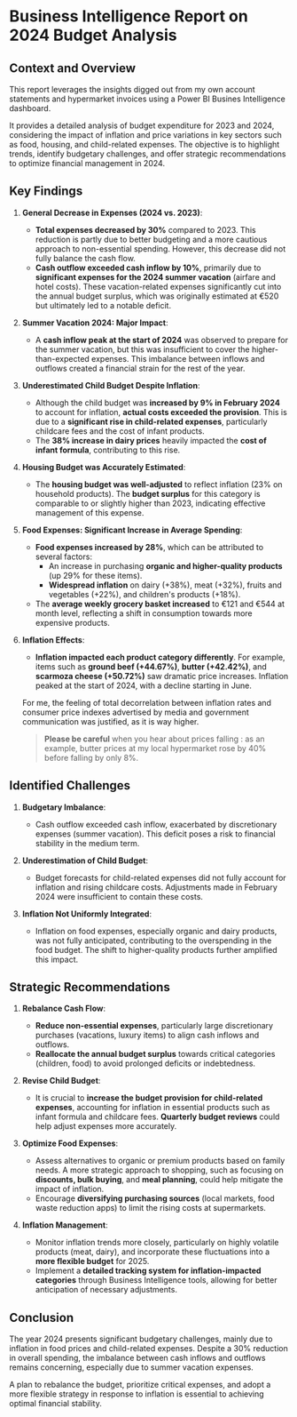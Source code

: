 # Business Intelligence Report on 2024 Budget Analysis

## Context and Overview
This report leverages the insights digged out from my own account statements and hypermarket invoices using a Power BI Busines Intelligence dashboard.

It provides a detailed analysis of budget expenditure for 2023 and 2024, considering the impact of inflation and price variations in key sectors such as food, housing, and child-related expenses. The objective is to highlight trends, identify budgetary challenges, and offer strategic recommendations to optimize financial management in 2024.

## Key Findings

1. **General Decrease in Expenses (2024 vs. 2023)**:
   - **Total expenses decreased by 30%** compared to 2023. This reduction is partly due to better budgeting and a more cautious approach to non-essential spending. However, this decrease did not fully balance the cash flow.
   - **Cash outflow exceeded cash inflow by 10%**, primarily due to **significant expenses for the 2024 summer vacation** (airfare and hotel costs). These vacation-related expenses significantly cut into the annual budget surplus, which was originally estimated at €520 but ultimately led to a notable deficit.

2. **Summer Vacation 2024: Major Impact**:
   - A **cash inflow peak at the start of 2024** was observed to prepare for the summer vacation, but this was insufficient to cover the higher-than-expected expenses. This imbalance between inflows and outflows created a financial strain for the rest of the year.

3. **Underestimated Child Budget Despite Inflation**:
   - Although the child budget was **increased by 9% in February 2024** to account for inflation, **actual costs exceeded the provision**. This is due to a **significant rise in child-related expenses**, particularly childcare fees and the cost of infant products.
   - The **38% increase in dairy prices** heavily impacted the **cost of infant formula**, contributing to this rise.

4. **Housing Budget was Accurately Estimated**:
   - The **housing budget was well-adjusted** to reflect inflation (23% on household products). The **budget surplus** for this category is comparable to or slightly higher than 2023, indicating effective management of this expense.

5. **Food Expenses: Significant Increase in Average Spending**:
   - **Food expenses increased by 28%**, which can be attributed to several factors:
     - An increase in purchasing **organic and higher-quality products** (up 29% for these items).
     - **Widespread inflation** on dairy (+38%), meat (+32%), fruits and vegetables (+22%), and children's products (+18%).
   - The **average weekly grocery basket increased** to €121 and €544 at month level, reflecting a shift in consumption towards more expensive products.

6. **Inflation Effects**:
   - **Inflation impacted each product category differently**. For example, items such as **ground beef (+44.67%)**, **butter (+42.42%)**, and **scarmoza cheese (+50.72%)** saw dramatic price increases. Inflation peaked at the start of 2024, with a decline starting in June.
   
   For me, the feeling of total decorrelation between inflation rates and consumer price indexes advertised by media and government communication was justified, as it is way higher.
   
   >**Please be careful** when you hear about prices falling : as an example, butter prices at my local hypermarket rose by 40% before falling by only 8%.

## Identified Challenges

1. **Budgetary Imbalance**:
   - Cash outflow exceeded cash inflow, exacerbated by discretionary expenses (summer vacation). This deficit poses a risk to financial stability in the medium term.
   
2. **Underestimation of Child Budget**:
   - Budget forecasts for child-related expenses did not fully account for inflation and rising childcare costs. Adjustments made in February 2024 were insufficient to contain these costs.

3. **Inflation Not Uniformly Integrated**:
   - Inflation on food expenses, especially organic and dairy products, was not fully anticipated, contributing to the overspending in the food budget. The shift to higher-quality products further amplified this impact.

## Strategic Recommendations

1. **Rebalance Cash Flow**:
   - **Reduce non-essential expenses**, particularly large discretionary purchases (vacations, luxury items) to align cash inflows and outflows.
   - **Reallocate the annual budget surplus** towards critical categories (children, food) to avoid prolonged deficits or indebtedness.

2. **Revise Child Budget**:
   - It is crucial to **increase the budget provision for child-related expenses**, accounting for inflation in essential products such as infant formula and childcare fees. **Quarterly budget reviews** could help adjust expenses more accurately.

3. **Optimize Food Expenses**:
   - Assess alternatives to organic or premium products based on family needs. A more strategic approach to shopping, such as focusing on **discounts, bulk buying**, and **meal planning**, could help mitigate the impact of inflation.
   - Encourage **diversifying purchasing sources** (local markets, food waste reduction apps) to limit the rising costs at supermarkets.

4. **Inflation Management**:
   - Monitor inflation trends more closely, particularly on highly volatile products (meat, dairy), and incorporate these fluctuations into a **more flexible budget** for 2025.
   - Implement a **detailed tracking system for inflation-impacted categories** through Business Intelligence tools, allowing for better anticipation of necessary adjustments.


## Conclusion

The year 2024 presents significant budgetary challenges, mainly due to inflation in food prices and child-related expenses. Despite a 30% reduction in overall spending, the imbalance between cash inflows and outflows remains concerning, especially due to summer vacation expenses.

A plan to rebalance the budget, prioritize critical expenses, and adopt a more flexible strategy in response to inflation is essential to achieving optimal financial stability.